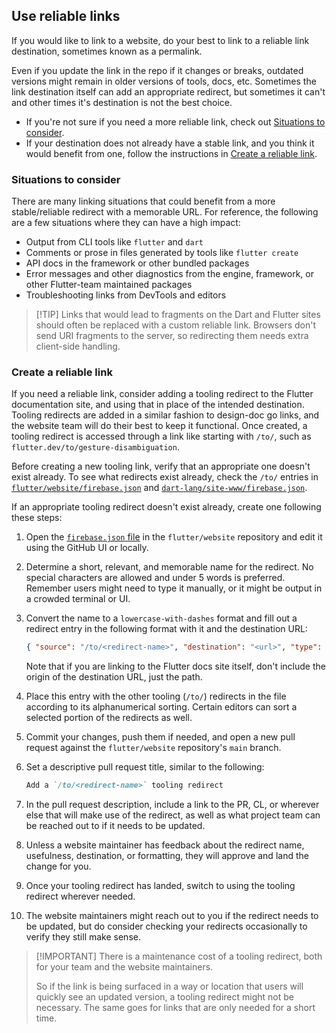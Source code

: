 ## Use reliable links

If you would like to link to a website, do your best to link to a reliable link
destination, sometimes known as a permalink.

Even if you update the link in the repo if it changes or breaks, outdated
versions might remain in older versions of tools, docs, etc. Sometimes the link
destination itself can add an appropriate redirect, but sometimes it can't and
other times it's destination is not the best choice.

- If you're not sure if you need a more reliable link, check out
  [Situations to consider](#situations-to-consider).
- If your destination does not already have a stable link, and you think it
  would benefit from one, follow the instructions in
  [Create a reliable link](#create-a-reliable-link).

### Situations to consider

There are many linking situations that could benefit from a more stable/reliable
redirect with a memorable URL. For reference, the following are a few situations
where they can have a high impact:

- Output from CLI tools like `flutter` and `dart`
- Comments or prose in files generated by tools like `flutter create`
- API docs in the framework or other bundled packages
- Error messages and other diagnostics from the engine, framework, or other
  Flutter-team maintained packages
- Troubleshooting links from DevTools and editors

> [!TIP] Links that would lead to fragments on the Dart and Flutter sites should
> often be replaced with a custom reliable link. Browsers don't send URI
> fragments to the server, so redirecting them needs extra client-side handling.

### Create a reliable link

If you need a reliable link, consider adding a tooling redirect to the Flutter
documentation site, and using that in place of the intended destination. Tooling
redirects are added in a similar fashion to design-doc go links, and the website
team will do their best to keep it functional. Once created, a tooling redirect
is accessed through a link like starting with `/to/`, such as
`flutter.dev/to/gesture-disambiguation`.

Before creating a new tooling link, verify that an appropriate one doesn't exist
already. To see what redirects exist already, check the `/to/` entries in
[`flutter/website/firebase.json`][flutter-redirects] and
[`dart-lang/site-www/firebase.json`][dart-redirects].

If an appropriate tooling redirect doesn't exist already, create one following
these steps:

1. Open the [`firebase.json` file][flutter-redirects] in the `flutter/website`
   repository and edit it using the GitHub UI or locally.

1. Determine a short, relevant, and memorable name for the redirect. No special
   characters are allowed and under 5 words is preferred. Remember users might
   need to type it manually, or it might be output in a crowded terminal or UI.

1. Convert the name to a `lowercase-with-dashes` format and fill out a redirect
   entry in the following format with it and the destination URL:

   ```json
   { "source": "/to/<redirect-name>", "destination": "<url>", "type": 301 }
   ```

   Note that if you are linking to the Flutter docs site itself, don't include
   the origin of the destination URL, just the path.

1. Place this entry with the other tooling (`/to/`) redirects in the file
   according to its alphanumerical sorting. Certain editors can sort a selected
   portion of the redirects as well.

1. Commit your changes, push them if needed, and open a new pull request against
   the `flutter/website` repository's `main` branch.

1. Set a descriptive pull request title, similar to the following:

   ```markdown
   Add a `/to/<redirect-name>` tooling redirect
   ```

1. In the pull request description, include a link to the PR, CL, or wherever
   else that will make use of the redirect, as well as what project team can be
   reached out to if it needs to be updated.

1. Unless a website maintainer has feedback about the redirect name, usefulness,
   destination, or formatting, they will approve and land the change for you.

1. Once your tooling redirect has landed, switch to using the tooling redirect
   wherever needed.

1. The website maintainers might reach out to you if the redirect needs to be
   updated, but do consider checking your redirects occasionally to verify they
   still make sense.

> [!IMPORTANT] There is a maintenance cost of a tooling redirect, both for your
> team and the website maintainers.
>
> So if the link is being surfaced in a way or location that users will quickly
> see an updated version, a tooling redirect might not be necessary. The same
> goes for links that are only needed for a short time.

[dart-redirects]: https://github.com/dart-lang/site-www/blob/main/firebase.json
[flutter-redirects]: https://github.com/flutter/website/blob/main/firebase.json
